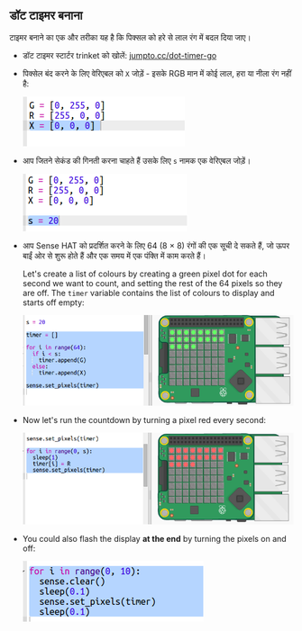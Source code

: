 ## डॉट टाइमर बनाना

टाइमर बनाने का एक और तरीका यह है कि पिक्सल को हरे से लाल रंग में बदल दिया जाए।

+ डॉट टाइमर स्टार्टर trinket को खोलें: <a href="http://jumpto.cc/dot-timer-go" target="_blank">jumpto.cc/dot-timer-go</a>

+ पिक्सेल बंद करने के लिए वेरिएबल को `X` जोड़ें - इसके RGB मान में कोई लाल, हरा या नीला रंग नहीं है:
    
    ![स्क्रीनशॉट](images/timer-off.png)

+ आप जितने सेकंड की गिनती करना चाहते हैं उसके लिए `s` नामक एक वेरिएबल जोड़ें।
    
    ![स्क्रीनशॉट](images/timer-seconds.png)

+ आप Sense HAT को प्रदर्शित करने के लिए 64 (8 × 8) रंगों की एक सूची दे सकते हैं, जो ऊपर बाईं ओर से शुरू होते हैं और एक समय में एक पंक्ति में काम करते हैं।
    
    Let's create a list of colours by creating a green pixel dot for each second we want to count, and setting the rest of the 64 pixels so they are off. The `timer` variable contains the list of colours to display and starts off empty:
    
    ![screenshot](images/timer-setup.png)

+ Now let's run the countdown by turning a pixel red every second:
    
    ![screenshot](images/timer-turn-red.png)

+ You could also flash the display **at the end** by turning the pixels on and off:
    
    ![screenshot](images/timer-flash.png)